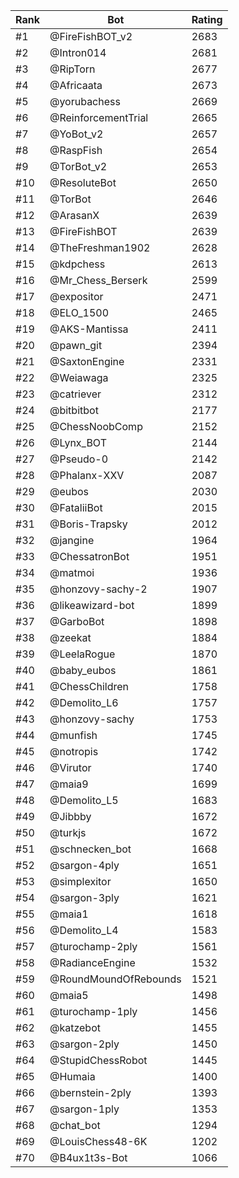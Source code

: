 Rank|Bot|Rating
---|---|---
#1|@FireFishBOT_v2|2683
#2|@Intron014|2681
#3|@RipTorn|2677
#4|@Africaata|2673
#5|@yorubachess|2669
#6|@ReinforcementTrial|2665
#7|@YoBot_v2|2657
#8|@RaspFish|2654
#9|@TorBot_v2|2653
#10|@ResoluteBot|2650
#11|@TorBot|2646
#12|@ArasanX|2639
#13|@FireFishBOT|2639
#14|@TheFreshman1902|2628
#15|@kdpchess|2613
#16|@Mr_Chess_Berserk|2599
#17|@expositor|2471
#18|@ELO_1500|2465
#19|@AKS-Mantissa|2411
#20|@pawn_git|2394
#21|@SaxtonEngine|2331
#22|@Weiawaga|2325
#23|@catriever|2312
#24|@bitbitbot|2177
#25|@ChessNoobComp|2152
#26|@Lynx_BOT|2144
#27|@Pseudo-0|2142
#28|@Phalanx-XXV|2087
#29|@eubos|2030
#30|@FataliiBot|2015
#31|@Boris-Trapsky|2012
#32|@jangine|1964
#33|@ChessatronBot|1951
#34|@matmoi|1936
#35|@honzovy-sachy-2|1907
#36|@likeawizard-bot|1899
#37|@GarboBot|1898
#38|@zeekat|1884
#39|@LeelaRogue|1870
#40|@baby_eubos|1861
#41|@ChessChildren|1758
#42|@Demolito_L6|1757
#43|@honzovy-sachy|1753
#44|@munfish|1745
#45|@notropis|1742
#46|@Virutor|1740
#47|@maia9|1699
#48|@Demolito_L5|1683
#49|@Jibbby|1672
#50|@turkjs|1672
#51|@schnecken_bot|1668
#52|@sargon-4ply|1651
#53|@simplexitor|1650
#54|@sargon-3ply|1621
#55|@maia1|1618
#56|@Demolito_L4|1583
#57|@turochamp-2ply|1561
#58|@RadianceEngine|1532
#59|@RoundMoundOfRebounds|1521
#60|@maia5|1498
#61|@turochamp-1ply|1456
#62|@katzebot|1455
#63|@sargon-2ply|1450
#64|@StupidChessRobot|1445
#65|@Humaia|1400
#66|@bernstein-2ply|1393
#67|@sargon-1ply|1353
#68|@chat_bot|1294
#69|@LouisChess48-6K|1202
#70|@B4ux1t3s-Bot|1066
